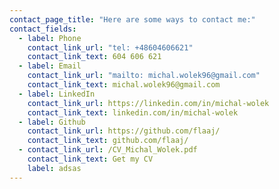 ```yaml
---
contact_page_title: "Here are some ways to contact me:"
contact_fields:
  - label: Phone
    contact_link_url: "tel: +48604606621"
    contact_link_text: 604 606 621
  - label: Email
    contact_link_url: "mailto: michal.wolek96@gmail.com"
    contact_link_text: michal.wolek96@gmail.com
  - label: LinkedIn
    contact_link_url: https://linkedin.com/in/michal-wolek
    contact_link_text: linkedin.com/in/michal-wolek
  - label: Github
    contact_link_url: https://github.com/flaaj/
    contact_link_text: github.com/flaaj/
  - contact_link_url: /CV_Michal_Wolek.pdf
    contact_link_text: Get my CV
    label: adsas
---
```

